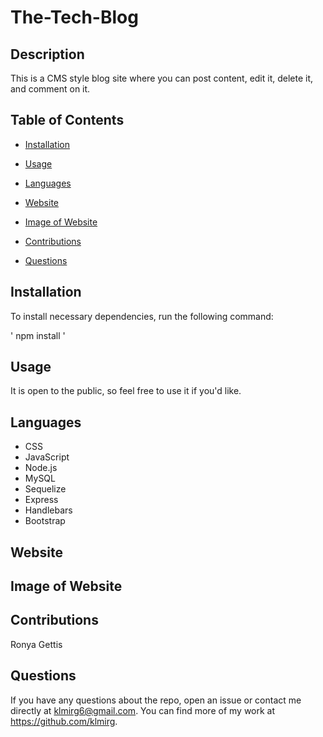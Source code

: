 # The-Tech-Blog

## Description

This is a CMS style blog site where you can post content, edit it, delete it, and comment on it.

## Table of Contents

* [Installation](#installation)

* [Usage](#usage)
 
* [Languages](#languages)

* [Website](#website)

* [Image of Website](#image)

* [Contributions](#contributions)

* [Questions](#questions)

 ## Installation

 To install necessary dependencies, run the following command:
  
 ' npm install '
 
 ## Usage

It is open to the public, so feel free to use it if you'd like.

 ## Languages
 * CSS
 * JavaScript
 * Node.js
 * MySQL
 * Sequelize
 * Express
 * Handlebars
 * Bootstrap
 
 ## Website
 
 ## Image of Website

 ## Contributions

 Ronya Gettis

 ## Questions

 If you have any questions about the repo, open an issue or contact me directly at klmirg6@gmail.com. You can find more of my work at https://github.com/klmirg.
